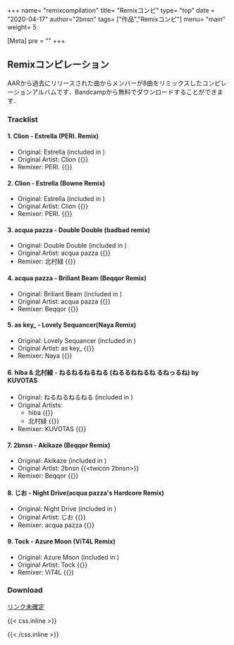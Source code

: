 +++
name= "remixcompilation"
title= "Remixコンピ"
type= "top"
date = "2020-04-17"
author="2bnsn"
tags= ["作品","Remixコンピ"]
menu= "main"
weight= 5

[Meta]
    pre = "<i class='fas fa-download'></i>"
+++



## Remixコンピレーション

AARから過去にリリースされた曲からメンバーが8曲をリミックスしたコンピレーションアルバムです．Bandcampから無料でダウンロードすることができます．


### Tracklist

#### 1. Clion - Estrella (PERI. Remix)
- Original: Estrella (included in []())
- Original Artist: Clion {{<twicon breath_man>}}
- Remixer: PERI. {{<twicon peridot0014>}}

#### 2. Clion - Estrella (Bowne Remix)
- Original: Estrella (included in []())
- Original Artist: Clion {{<twicon breath_man>}}
- Remixer: PERI. {{<twicon hone_aka_bowne>}}

#### 3. acqua pazza - Double Double (badbad remix)
- Original: Double Double (included in []())
- Original Artist: acqua pazza {{<twicon pattuxan_acqua>}}
- Remixer: 北村緑 {{<twicon midori_nv>}}

#### 4. acqua pazza - Briliant Beam (Beqqor Remix)
- Original: Briliant Beam (included in []())
- Original Artist: acqua pazza {{<twicon pattuxan_acqua>}}
- Remixer: Beqqor {{<twicon mrcl_drm0224>}}

#### 5. as key_ - Lovely Sequancer(Naya Remix)
- Original: Lovely Sequancer (included in []())
- Original Artist: as key_ {{<twicon yuki19990110>}}
- Remixer: Naya {{<twicon Naya_sync>}}

#### 6. hiba & 北村緑 - ねるねるねるねる (ねるるねねるね るねっるね) by KUVOTAS
- Original: ねるねるねるねる (included in []())
- Original Artists:
  - hiba {{<twicon koike_yuniko>}}
  - 北村緑  {{<twicon midori_nv>}}
- Remixer: KUVOTAS {{<twicon KUVOTAS>}}

#### 7. 2bnsn - Akikaze (Beqqor Remix)
- Original: Akikaze (included in []())
- Original Artist: 2bnsn {{<twicon 2bnsn>}}
- Remixer: Beqqor {{<twicon mrcl_drm0224>}}

#### 8. じお - Night Drive(acqua pazza's Hardcore Remix)
- Original: Night Drive (included in []())
- Original Artist: じお {{<twicon geoscape_9>}}
- Remixer: acqua pazza {{<twicon pattuxan_acqua>}}

#### 9. Tock - Azure Moon (ViT4L Remix)
- Original: Azure Moon (included in []())
- Original Artist: Tock {{<twicon Tock109muziq>}}
- Remixer: ViT4L {{<twicon ViT4LDTM>}}

### Download

[リンク未確定]()


 {{< css.inline >}}
<style>
.snsicon{transition: color 0.2s;}
.snsicon:hover { color:#cae8d5;}
</style>
 {{< /css.inline >}}
